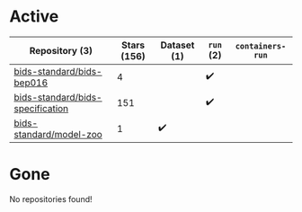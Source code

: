 # Active
| Repository (3) | Stars (156) | Dataset (1) | `run` (2) | `containers-run` |
| --- | --- | --- | --- | --- |
| [bids-standard/bids-bep016](https://github.com/bids-standard/bids-bep016) | 4 |  | :heavy_check_mark: |  |
| [bids-standard/bids-specification](https://github.com/bids-standard/bids-specification) | 151 |  | :heavy_check_mark: |  |
| [bids-standard/model-zoo](https://github.com/bids-standard/model-zoo) | 1 | :heavy_check_mark: |  |  |

# Gone
No repositories found!
